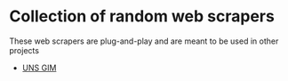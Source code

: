 # Collection of random web scrapers

These web scrapers are plug-and-play and are meant to be used in other projects

* [UNS GIM](./gim)